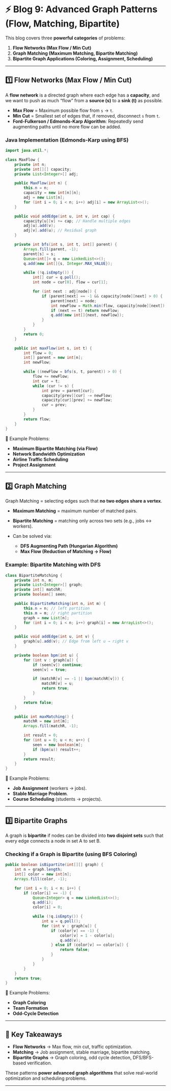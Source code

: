 # ⚡ Blog 9: Advanced Graph Patterns (Flow, Matching, Bipartite)

This blog covers three **powerful categories** of problems:

1. **Flow Networks (Max Flow / Min Cut)**
2. **Graph Matching (Maximum Matching, Bipartite Matching)**
3. **Bipartite Graph Applications (Coloring, Assignment, Scheduling)**

---

## 1️⃣ Flow Networks (Max Flow / Min Cut)

A **flow network** is a directed graph where each edge has a **capacity**, and we want to push as much “flow” from a **source (s)** to a **sink (t)** as possible.

* **Max Flow** = Maximum possible flow from `s` → `t`.
* **Min Cut** = Smallest set of edges that, if removed, disconnect `s` from `t`.
* **Ford-Fulkerson / Edmonds-Karp Algorithm**: Repeatedly send augmenting paths until no more flow can be added.

### Java Implementation (Edmonds-Karp using BFS)

```java
import java.util.*;

class MaxFlow {
    private int n;
    private int[][] capacity;
    private List<Integer>[] adj;

    public MaxFlow(int n) {
        this.n = n;
        capacity = new int[n][n];
        adj = new List[n];
        for (int i = 0; i < n; i++) adj[i] = new ArrayList<>();
    }

    public void addEdge(int u, int v, int cap) {
        capacity[u][v] += cap; // Handle multiple edges
        adj[u].add(v);
        adj[v].add(u); // Residual graph
    }

    private int bfs(int s, int t, int[] parent) {
        Arrays.fill(parent, -1);
        parent[s] = s;
        Queue<int[]> q = new LinkedList<>();
        q.add(new int[]{s, Integer.MAX_VALUE});

        while (!q.isEmpty()) {
            int[] cur = q.poll();
            int node = cur[0], flow = cur[1];

            for (int next : adj[node]) {
                if (parent[next] == -1 && capacity[node][next] > 0) {
                    parent[next] = node;
                    int newFlow = Math.min(flow, capacity[node][next]);
                    if (next == t) return newFlow;
                    q.add(new int[]{next, newFlow});
                }
            }
        }
        return 0;
    }

    public int maxFlow(int s, int t) {
        int flow = 0;
        int[] parent = new int[n];
        int newFlow;

        while ((newFlow = bfs(s, t, parent)) > 0) {
            flow += newFlow;
            int cur = t;
            while (cur != s) {
                int prev = parent[cur];
                capacity[prev][cur] -= newFlow;
                capacity[cur][prev] += newFlow;
                cur = prev;
            }
        }
        return flow;
    }
}
```

📌 Example Problems:

* **Maximum Bipartite Matching (via Flow)**
* **Network Bandwidth Optimization**
* **Airline Traffic Scheduling**
* **Project Assignment**

---

## 2️⃣ Graph Matching

Graph Matching = selecting edges such that **no two edges share a vertex**.

* **Maximum Matching** = maximum number of matched pairs.
* **Bipartite Matching** = matching only across two sets (e.g., jobs ↔ workers).
* Can be solved via:

  * **DFS Augmenting Path (Hungarian Algorithm)**
  * **Max Flow (Reduction of Matching → Flow)**

### Example: Bipartite Matching with DFS

```java
class BipartiteMatching {
    private int n, m;
    private List<Integer>[] graph;
    private int[] matchR;
    private boolean[] seen;

    public BipartiteMatching(int n, int m) {
        this.n = n; // left partition
        this.m = m; // right partition
        graph = new List[n];
        for (int i = 0; i < n; i++) graph[i] = new ArrayList<>();
    }

    public void addEdge(int u, int v) {
        graph[u].add(v); // Edge from left u → right v
    }

    private boolean bpm(int u) {
        for (int v : graph[u]) {
            if (seen[v]) continue;
            seen[v] = true;

            if (matchR[v] == -1 || bpm(matchR[v])) {
                matchR[v] = u;
                return true;
            }
        }
        return false;
    }

    public int maxMatching() {
        matchR = new int[m];
        Arrays.fill(matchR, -1);

        int result = 0;
        for (int u = 0; u < n; u++) {
            seen = new boolean[m];
            if (bpm(u)) result++;
        }
        return result;
    }
}
```

📌 Example Problems:

* **Job Assignment** (workers → jobs).
* **Stable Marriage Problem**.
* **Course Scheduling** (students → projects).

---

## 3️⃣ Bipartite Graphs

A graph is **bipartite** if nodes can be divided into **two disjoint sets** such that every edge connects a node in set A to set B.

### Checking if a Graph is Bipartite (using BFS Coloring)

```java
public boolean isBipartite(int[][] graph) {
    int n = graph.length;
    int[] color = new int[n];
    Arrays.fill(color, -1);

    for (int i = 0; i < n; i++) {
        if (color[i] == -1) {
            Queue<Integer> q = new LinkedList<>();
            q.add(i);
            color[i] = 0;

            while (!q.isEmpty()) {
                int u = q.poll();
                for (int v : graph[u]) {
                    if (color[v] == -1) {
                        color[v] = 1 - color[u];
                        q.add(v);
                    } else if (color[v] == color[u]) {
                        return false;
                    }
                }
            }
        }
    }
    return true;
}
```

📌 Example Problems:

* **Graph Coloring**
* **Team Formation**
* **Odd-Cycle Detection**

---

## 🧠 Key Takeaways

* **Flow Networks** → Max flow, min cut, traffic optimization.
* **Matching** → Job assignment, stable marriage, bipartite matching.
* **Bipartite Graphs** → Graph coloring, odd cycle detection, DFS/BFS-based verification.

These patterns **power advanced graph algorithms** that solve real-world optimization and scheduling problems.

---

